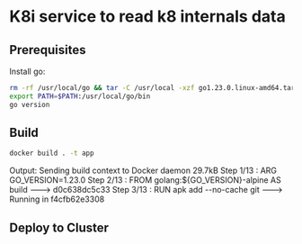 # K8i service to read k8 internals data


## Prerequisites

Install go:

```sh
rm -rf /usr/local/go && tar -C /usr/local -xzf go1.23.0.linux-amd64.tar.gz
export PATH=$PATH:/usr/local/go/bin
go version
```


## Build

```sh
docker build . -t app

```
Output:
Sending build context to Docker daemon   29.7kB
Step 1/13 : ARG GO_VERSION=1.23.0
Step 2/13 : FROM golang:${GO_VERSION}-alpine AS build
 ---> d0c638dc5c33
Step 3/13 : RUN apk add --no-cache git
 ---> Running in f4cfb62e3308




## Deploy to Cluster



